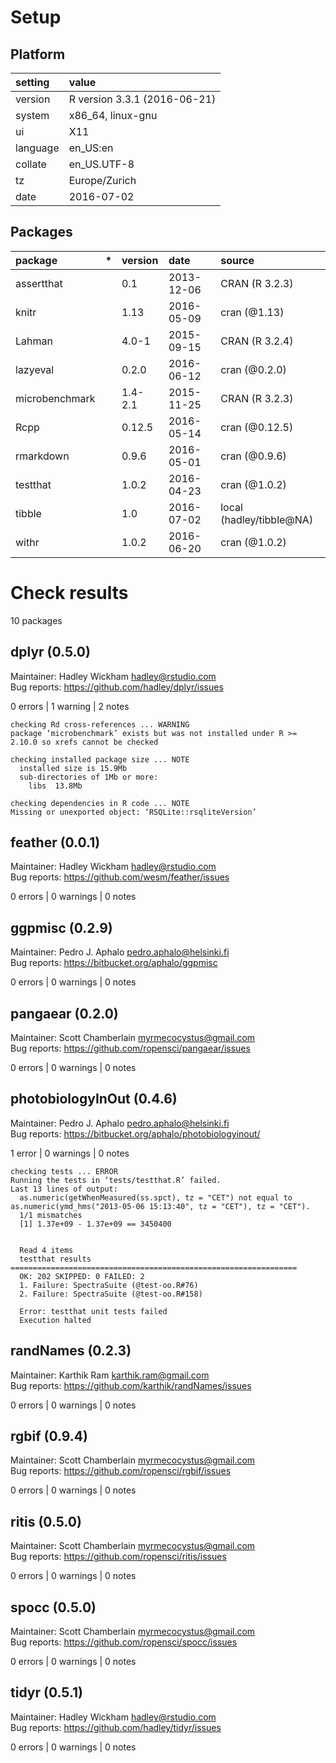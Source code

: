 # Setup

## Platform

|setting  |value                        |
|:--------|:----------------------------|
|version  |R version 3.3.1 (2016-06-21) |
|system   |x86_64, linux-gnu            |
|ui       |X11                          |
|language |en_US:en                     |
|collate  |en_US.UTF-8                  |
|tz       |Europe/Zurich                |
|date     |2016-07-02                   |

## Packages

|package        |*  |version |date       |source                   |
|:--------------|:--|:-------|:----------|:------------------------|
|assertthat     |   |0.1     |2013-12-06 |CRAN (R 3.2.3)           |
|knitr          |   |1.13    |2016-05-09 |cran (@1.13)             |
|Lahman         |   |4.0-1   |2015-09-15 |CRAN (R 3.2.4)           |
|lazyeval       |   |0.2.0   |2016-06-12 |cran (@0.2.0)            |
|microbenchmark |   |1.4-2.1 |2015-11-25 |CRAN (R 3.2.3)           |
|Rcpp           |   |0.12.5  |2016-05-14 |cran (@0.12.5)           |
|rmarkdown      |   |0.9.6   |2016-05-01 |cran (@0.9.6)            |
|testthat       |   |1.0.2   |2016-04-23 |cran (@1.0.2)            |
|tibble         |   |1.0     |2016-07-02 |local (hadley/tibble@NA) |
|withr          |   |1.0.2   |2016-06-20 |cran (@1.0.2)            |

# Check results
10 packages

## dplyr (0.5.0)
Maintainer: Hadley Wickham <hadley@rstudio.com>  
Bug reports: https://github.com/hadley/dplyr/issues

0 errors | 1 warning  | 2 notes

```
checking Rd cross-references ... WARNING
package ‘microbenchmark’ exists but was not installed under R >= 2.10.0 so xrefs cannot be checked

checking installed package size ... NOTE
  installed size is 15.9Mb
  sub-directories of 1Mb or more:
    libs  13.8Mb

checking dependencies in R code ... NOTE
Missing or unexported object: ‘RSQLite::rsqliteVersion’
```

## feather (0.0.1)
Maintainer: Hadley Wickham <hadley@rstudio.com>  
Bug reports: https://github.com/wesm/feather/issues

0 errors | 0 warnings | 0 notes

## ggpmisc (0.2.9)
Maintainer: Pedro J. Aphalo <pedro.aphalo@helsinki.fi>  
Bug reports: https://bitbucket.org/aphalo/ggpmisc

0 errors | 0 warnings | 0 notes

## pangaear (0.2.0)
Maintainer: Scott Chamberlain <myrmecocystus@gmail.com>  
Bug reports: https://github.com/ropensci/pangaear/issues

0 errors | 0 warnings | 0 notes

## photobiologyInOut (0.4.6)
Maintainer: Pedro J. Aphalo <pedro.aphalo@helsinki.fi>  
Bug reports: https://bitbucket.org/aphalo/photobiologyinout/

1 error  | 0 warnings | 0 notes

```
checking tests ... ERROR
Running the tests in ‘tests/testthat.R’ failed.
Last 13 lines of output:
  as.numeric(getWhenMeasured(ss.spct), tz = "CET") not equal to as.numeric(ymd_hms("2013-05-06 15:13:40", tz = "CET"), tz = "CET").
  1/1 mismatches
  [1] 1.37e+09 - 1.37e+09 == 3450400
  
  
  Read 4 items
  testthat results ================================================================
  OK: 202 SKIPPED: 0 FAILED: 2
  1. Failure: SpectraSuite (@test-oo.R#76) 
  2. Failure: SpectraSuite (@test-oo.R#158) 
  
  Error: testthat unit tests failed
  Execution halted
```

## randNames (0.2.3)
Maintainer: Karthik Ram <karthik.ram@gmail.com>  
Bug reports: https://github.com/karthik/randNames/issues

0 errors | 0 warnings | 0 notes

## rgbif (0.9.4)
Maintainer: Scott Chamberlain <myrmecocystus@gmail.com>  
Bug reports: https://github.com/ropensci/rgbif/issues

0 errors | 0 warnings | 0 notes

## ritis (0.5.0)
Maintainer: Scott Chamberlain <myrmecocystus@gmail.com>  
Bug reports: https://github.com/ropensci/ritis/issues

0 errors | 0 warnings | 0 notes

## spocc (0.5.0)
Maintainer: Scott Chamberlain <myrmecocystus@gmail.com>  
Bug reports: https://github.com/ropensci/spocc/issues

0 errors | 0 warnings | 0 notes

## tidyr (0.5.1)
Maintainer: Hadley Wickham <hadley@rstudio.com>  
Bug reports: https://github.com/hadley/tidyr/issues

0 errors | 0 warnings | 0 notes

